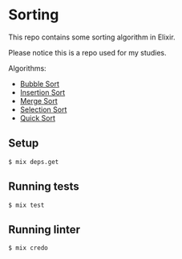 # Sorting

This repo contains some sorting algorithm in Elixir.

Please notice this is a repo used for my studies.

Algorithms:

* [Bubble Sort](https://github.com/mfbmina/sorting/blob/master/lib/bubble_sort.ex)
* [Insertion Sort](https://github.com/mfbmina/sorting/blob/master/lib/insertion_sort.ex)
* [Merge Sort](https://github.com/mfbmina/sorting/blob/master/lib/merge_sort.ex)
* [Selection Sort](https://github.com/mfbmina/sorting/blob/master/lib/selection_sort.ex)
* [Quick Sort](https://github.com/mfbmina/sorting/blob/master/lib/quick_sort.ex)

## Setup

`$ mix deps.get`

## Running tests

`$ mix test`

## Running linter

`$ mix credo`
